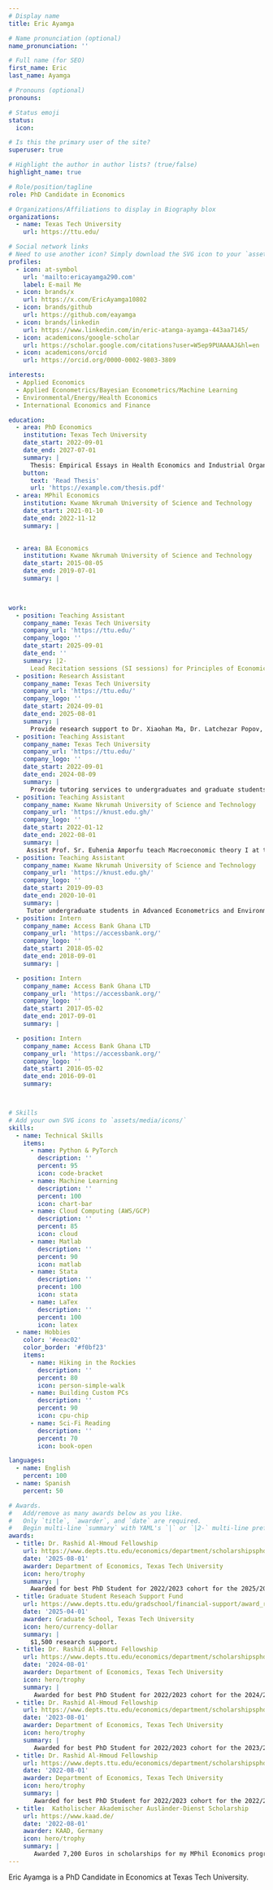 ```yaml
---
# Display name
title: Eric Ayamga

# Name pronunciation (optional)
name_pronunciation: ''

# Full name (for SEO)
first_name: Eric
last_name: Ayamga

# Pronouns (optional)
pronouns: 

# Status emoji
status:
  icon: 

# Is this the primary user of the site?
superuser: true

# Highlight the author in author lists? (true/false)
highlight_name: true

# Role/position/tagline
role: PhD Candidate in Economics

# Organizations/Affiliations to display in Biography blox
organizations:
  - name: Texas Tech University
    url: https://ttu.edu/

# Social network links
# Need to use another icon? Simply download the SVG icon to your `assets/media/icons/` folder.
profiles:
  - icon: at-symbol
    url: 'mailto:ericayamga290.com'
    label: E-mail Me
  - icon: brands/x
    url: https://x.com/EricAyamga10802
  - icon: brands/github
    url: https://github.com/eayamga
  - icon: brands/linkedin
    url: https://www.linkedin.com/in/eric-atanga-ayamga-443aa7145/
  - icon: academicons/google-scholar
    url: https://scholar.google.com/citations?user=W5ep9PUAAAAJ&hl=en
  - icon: academicons/orcid
    url: https://orcid.org/0000-0002-9803-3809

interests:
  - Applied Economics
  - Applied Econometrics/Bayesian Econometrics/Machine Learning
  - Environmental/Energy/Health Economics
  - International Economics and Finance

education:
  - area: PhD Economics
    institution: Texas Tech University
    date_start: 2022-09-01
    date_end: 2027-07-01
    summary: |
      Thesis: Empirical Essays in Health Economics and Industrial Organization.
    button:
      text: 'Read Thesis'
      url: 'https://example.com/thesis.pdf'
  - area: MPhil Economics
    institution: Kwame Nkrumah University of Science and Technology
    date_start: 2021-01-10
    date_end: 2022-11-12
    summary: |
      

  - area: BA Economics
    institution: Kwame Nkrumah University of Science and Technology
    date_start: 2015-08-05
    date_end: 2019-07-01
    summary: |
      


work:
  - position: Teaching Assistant
    company_name: Texas Tech University
    company_url: 'https://ttu.edu/'
    company_logo: ''
    date_start: 2025-09-01
    date_end: ''
    summary: |2-
      Lead Recitation sessions (SI sessions) for Principles of Economics, Assign homeworks, midterms, and exams.
  - position: Research Assistant
    company_name: Texas Tech University
    company_url: 'https://ttu.edu/'
    company_logo: ''
    date_start: 2024-09-01
    date_end: 2025-08-01
    summary: |
      Provide research support to Dr. Xiaohan Ma, Dr. Latchezar Popov, and Dr. Frank Cierliero.
  - position: Teaching Assistant
    company_name: Texas Tech University
    company_url: 'https://ttu.edu/'
    company_logo: ''
    date_start: 2022-09-01
    date_end: 2024-08-09
    summary: |
      Provide tutoring services to undergraduates and graduate students in Macroeconomics I, Game theory, and Macroeconomics I
  - position: Teaching Assistant
    company_name: Kwame Nkrumah University of Science and Technology
    company_url: 'https://knust.edu.gh/'
    company_logo: ''
    date_start: 2022-01-12
    date_end: 2022-08-01
    summary: |
     Assist Prof. Sr. Euhenia Amporfu teach Macroeconomic theory I at the graduate level
  - position: Teaching Assistant
    company_name: Kwame Nkrumah University of Science and Technology
    company_url: 'https://knust.edu.gh/'
    company_logo: ''
    date_start: 2019-09-03
    date_end: 2020-10-01
    summary: |
     Tutor undergraduate students in Advanced Econometrics and Environmental and Resource Economics
  - position: Intern
    company_name: Access Bank Ghana LTD
    company_url: 'https://accessbank.org/'
    company_logo: ''
    date_start: 2018-05-02
    date_end: 2018-09-01
    summary: |

  - position: Intern
    company_name: Access Bank Ghana LTD
    company_url: 'https://accessbank.org/'
    company_logo: ''
    date_start: 2017-05-02
    date_end: 2017-09-01
    summary: |

  - position: Intern
    company_name: Access Bank Ghana LTD
    company_url: 'https://accessbank.org/'
    company_logo: ''
    date_start: 2016-05-02
    date_end: 2016-09-01
    summary: 



# Skills
# Add your own SVG icons to `assets/media/icons/`
skills:
  - name: Technical Skills
    items:
      - name: Python & PyTorch
        description: ''
        percent: 95
        icon: code-bracket
      - name: Machine Learning
        description: ''
        percent: 100
        icon: chart-bar
      - name: Cloud Computing (AWS/GCP)
        description: ''
        percent: 85
        icon: cloud
      - name: Matlab
        description: ''
        percent: 90
        icon: matlab
      - name: Stata
        description: ''
        precent: 100
        icon: stata
      - name: LaTex
        description: ''
        percent: 100
        icon: latex
  - name: Hobbies
    color: '#eeac02'
    color_border: '#f0bf23'
    items:
      - name: Hiking in the Rockies
        description: ''
        percent: 80
        icon: person-simple-walk
      - name: Building Custom PCs
        description: ''
        percent: 90
        icon: cpu-chip
      - name: Sci-Fi Reading
        description: ''
        percent: 70
        icon: book-open

languages:
  - name: English
    percent: 100
  - name: Spanish
    percent: 50

# Awards.
#   Add/remove as many awards below as you like.
#   Only `title`, `awarder`, and `date` are required.
#   Begin multi-line `summary` with YAML's `|` or `|2-` multi-line prefix and indent 2 spaces below.
awards:
  - title: Dr. Rashid Al-Hmoud Fellowship
    url: https://www.depts.ttu.edu/economics/department/scholarshipsphd.php
    date: '2025-08-01'
    awarder: Department of Economics, Texas Tech University
    icon: hero/trophy
    summary: |
      Awarded for best PhD Student for 2022/2023 cohort for the 2025/2026 acdemic year.
  - title: Graduate Student Reseach Support Fund 
    url: https://www.depts.ttu.edu/gradschool/financial-support/award_recipients/gsrs_ah.php
    date: '2025-04-01'
    awarder: Graduate School, Texas Tech University
    icon: hero/currency-dollar
    summary: |
      $1,500 research support.
  - title: Dr. Rashid Al-Hmoud Fellowship
    url: https://www.depts.ttu.edu/economics/department/scholarshipsphd.php
    date: '2024-08-01'
    awarder: Department of Economics, Texas Tech University
    icon: hero/trophy
    summary: |
       Awarded for best PhD Student for 2022/2023 cohort for the 2024/2025 acdemic year
  - title: Dr. Rashid Al-Hmoud Fellowship
    url: https://www.depts.ttu.edu/economics/department/scholarshipsphd.php
    date: '2023-08-01'
    awarder: Department of Economics, Texas Tech University
    icon: hero/trophy
    summary: |
       Awarded for best PhD Student for 2022/2023 cohort for the 2023/2024 acdemic year
  - title: Dr. Rashid Al-Hmoud Fellowship
    url: https://www.depts.ttu.edu/economics/department/scholarshipsphd.php
    date: '2022-08-01'
    awarder: Department of Economics, Texas Tech University
    icon: hero/trophy
    summary: |
       Awarded for best PhD Student for 2022/2023 cohort for the 2022/2023 acdemic year
  - title:  Katholischer Akademischer Ausländer-Dienst Scholarship
    url: https://www.kaad.de/
    date: '2022-08-01'
    awarder: KAAD, Germany
    icon: hero/trophy
    summary: |
       Awarded 7,200 Euros in scholarships for my MPhil Economics program
---
```


Eric Ayamga is a PhD Candidate in Economics at Texas Tech University.
